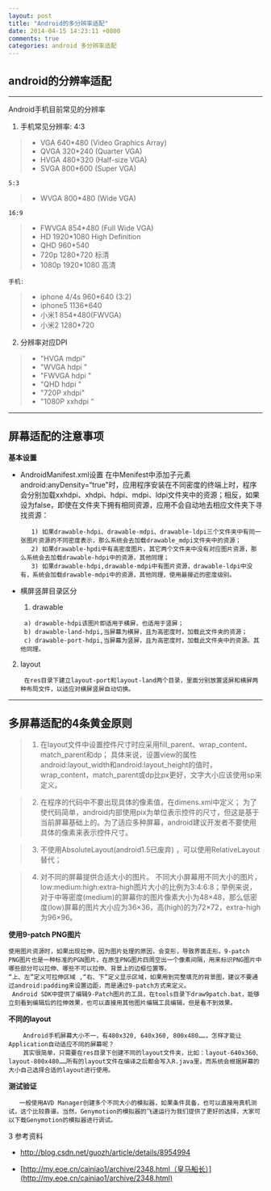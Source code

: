 ```yaml
---
layout: post
title: "Android的多分辨率适配"
date: 2014-04-15 14:23:11 +0800
comments: true
categories: android 多分辨率适配
---
```

## android的分辨率适配
-----------------

Android手机目前常见的分辨率

 1. 手机常见分辨率:
    4:3
> * VGA   640*480 (Video Graphics Array)
> * QVGA  320*240 (Quarter VGA)
> * HVGA  480*320 (Half-size VGA)
> * SVGA  800*600 (Super VGA)
<!--more--> 
    5:3
> * WVGA  800*480 (Wide VGA)

    16:9
> * FWVGA 854*480 (Full Wide VGA)
> * HD        1920*1080 High Definition
> * QHD     960*540
> * 720p    1280*720  标清
> * 1080p  1920*1080 高清

    手机:

> * iphone 4/4s    960*640 (3:2)
> * iphone5         1136*640
> * 小米1             854*480(FWVGA)
> * 小米2             1280*720
 
 2. 分辨率对应DPI

> * "HVGA    mdpi"
> * "WVGA   hdpi "
> * "FWVGA hdpi "
> * "QHD      hdpi "
> * "720P     xhdpi"
> * "1080P   xxhdpi “

------------------
## 屏幕适配的注意事项	

 **基本设置**

 - AndroidManifest.xml设置
      在中Menifest中添加子元素 android:anyDensity=“true"时，应用程序安装在不同密度的终端上时，程序会分别加载xxhdpi、xhdpi、hdpi、mdpi、ldpi文件夹中的资源；相反，如果设为false，即使在文件夹下拥有相同资源，应用不会自动地去相应文件夹下寻找资源：

          1) 如果drawable-hdpi、drawable-mdpi、drawable-ldpi三个文件夹中有同一张图片资源的不同密度表示，那么系统会去加载drawable_mdpi文件夹中的资源；
          2) 如果drawable-hpdi中有高密度图片，其它两个文件夹中没有对应图片资源，那么系统会去加载drawable-hdpi中的资源，其他同理；
          3) 如果drawable-hdpi,drawable-mdpi中有图片资源，drawable-ldpi中没有，系统会加载drawable-mdpi中的资源，其他同理，使用最接近的密度级别。

 - 横屏竖屏目录区分
      1) drawable

        a) drawable-hdpi该图片即适用于横屏，也适用于竖屏；
        b) drawable-land-hdpi,当屏幕为横屏，且为高密度时，加载此文件夹的资源；
        c) drawable-port-hdpi,当屏幕为竖屏，且为高密度时，加载此文件夹中的资源。其他同理。

  2) layout

          在res目录下建立layout-port和layout-land两个目录，里面分别放置竖屏和横屏两种布局文件，以适应对横屏竖屏自动切换。

 


----------


## 多屏幕适配的4条黄金原则

> 1) 在layout文件中设置控件尺寸时应采用fill_parent、wrap_content、match_parent和dp；
     具体来说，设置view的属性android:layout_width和android:layout_height的值时，wrap_content，match_parent或dp比px更好，文字大小应该使用sp来定义。

> 2) 在程序的代码中不要出现具体的像素值，在dimens.xml中定义；
     为了使代码简单，android内部使用pix为单位表示控件的尺寸，但这是基于当前屏幕基础上的。为了适应多种屏幕，android建议开发者不要使用具体的像素来表示控件尺寸。

>3) 不使用AbsoluteLayout(android1.5已废弃) ，可以使用RelativeLayout替代；

>4) 对不同的屏幕提供合适大小的图片。
   不同大小屏幕用不同大小的图片，low:medium:high:extra-high图片大小的比例为3:4:6:8；举例来说，对于中等密度(medium)的屏幕你的图片像素大小为48×48，那么低密度(low)屏幕的图片大小应为36×36，高(high)的为72×72，extra-high为96×96。

**使用9-patch PNG图片**

    使用图片资源时，如果出现拉伸，因为图片处理的原因，会变形，导致界面走形。9-patch PNG图片也是一种标准的PGN图片，在原生PNG图片四周空出一个像素间隔，用来标识PNG图片中哪些部分可以拉伸、哪些不可以拉伸、背景上的边框位置等。
    “上、左”定义可拉伸区域 ,“右、下”定义显示区域，如果用到完整填充的背景图，建议不要通过android:padding来设置边距，而是通过9-patch方式来定义。
     Android SDK中提供了编辑9-Patch图片的工具，在tools目录下draw9patch.bat，能够立刻看到编辑后的拉伸效果，也可以直接用其他图片编辑工具编辑，但是看不到效果。
 

**不同的layout**

        Android手机屏幕大小不一，有480x320, 640x360, 800x480……，怎样才能让Application自动适应不同的屏幕呢？
        其实很简单，只需要在res目录下创建不同的layout文件夹，比如：layout-640x360、layout-800x480……所有的layout文件在编译之后都会写入R.java里，而系统会根据屏幕的大小自己选择合适的layout进行使用。

  **测试验证**
    
       一般使用AVD Manager创建多个不同大小的模拟器，如果条件具备，也可以直接用真机测试，这个比较靠谱。当然，Genymotion的模拟器的飞速运行为我们提供了更好的选择，大家可以下载Genymotion的模拟器进行调试。

3 参考资料

 * <http://blog.csdn.net/guozh/article/details/8954994>
 
 * [http://my.eoe.cn/cainiao1/archive/2348.html（皇马船长）](http://my.eoe.cn/cainiao1/archive/2348.html)

